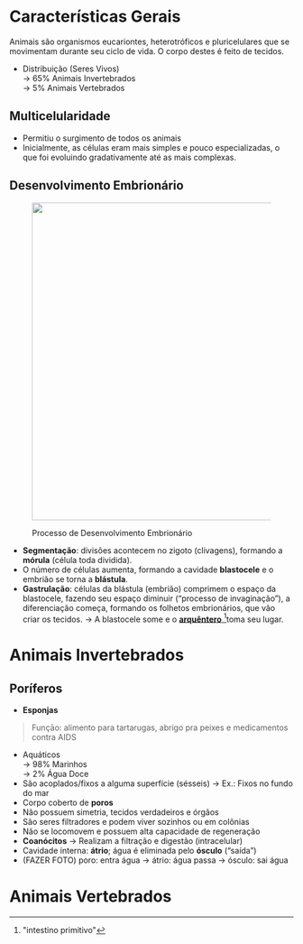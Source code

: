 # Características Gerais
Animais são organismos eucariontes, heterotróficos e pluricelulares que se movimentam durante seu ciclo de vida. O corpo destes é feito de tecidos.

* Distribuição (Seres Vivos) \
  → 65% Animais Invertebrados \
  → 5% Animais Vertebrados

## Multicelularidade

* Permitiu o surgimento de todos os animais
* Inicialmente, as células eram mais simples e pouco especializadas, o que foi evoluindo gradativamente até as mais complexas.

## Desenvolvimento Embrionário

<div data-full-width="false">

<figure><img src="https://i.imgur.com/FzwQocP.png" alt="" width="563"><figcaption><p>Processo de Desenvolvimento Embrionário</p></figcaption></figure>

</div>

* **Segmentação**: divisões acontecem no zigoto (clivagens), formando a **mórula** (célula toda dividida).
* O número de células aumenta, formando a cavidade **blastocele** e o embrião se torna a **blástula**.
* **Gastrulação**: células da blástula (embrião) comprimem o espaço da blastocele, fazendo seu espaço diminuir (“processo de invaginação”), a diferenciação começa, formando os folhetos embrionários, que vão criar os tecidos. → A blastocele some e o [**arquêntero** ](#user-content-fn-1)[^1]toma seu lugar.

# Animais Invertebrados
## Poríferos 
- **Esponjas**
> Funçāo: alimento para tartarugas, abrigo pra peixes e medicamentos contra AIDS

- Aquáticos \
→ 98% Marinhos \
→ 2% Água Doce
- São acoplados/fixos a alguma superfície (sésseis) → Ex.: Fixos no fundo do mar
- Corpo coberto de **poros**
- Não possuem simetria, tecidos verdadeiros e órgãos
- São seres filtradores e podem viver sozinhos ou em colônias 
- Não se locomovem e possuem alta capacidade de regeneração 
- **Coanócitos** → Realizam a filtração e digestão (intracelular) 
- Cavidade interna: **átrio**; água é eliminada pelo **ósculo** (“saída”)
- (FAZER FOTO) poro: entra água → átrio: água passa → ósculo: sai água


# Animais Vertebrados

[^1]: "intestino primitivo"
